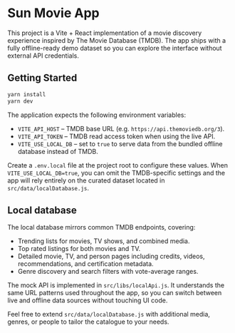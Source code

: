 # Sun Movie App

This project is a Vite + React implementation of a movie discovery experience inspired by The Movie Database (TMDB). The app ships with a fully offline-ready demo dataset so you can explore the interface without external API credentials.

## Getting Started

```bash
yarn install
yarn dev
```

The application expects the following environment variables:

- `VITE_API_HOST` – TMDB base URL (e.g. `https://api.themoviedb.org/3`).
- `VITE_API_TOKEN` – TMDB read access token when using the live API.
- `VITE_USE_LOCAL_DB` – set to `true` to serve data from the bundled offline database instead of TMDB.

Create a `.env.local` file at the project root to configure these values. When `VITE_USE_LOCAL_DB=true`, you can omit the TMDB-specific settings and the app will rely entirely on the curated dataset located in `src/data/localDatabase.js`.

## Local database

The local database mirrors common TMDB endpoints, covering:

- Trending lists for movies, TV shows, and combined media.
- Top rated listings for both movies and TV.
- Detailed movie, TV, and person pages including credits, videos, recommendations, and certification metadata.
- Genre discovery and search filters with vote-average ranges.

The mock API is implemented in `src/libs/localApi.js`. It understands the same URL patterns used throughout the app, so you can switch between live and offline data sources without touching UI code.

Feel free to extend `src/data/localDatabase.js` with additional media, genres, or people to tailor the catalogue to your needs.
